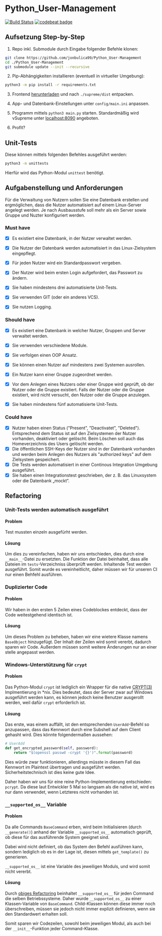 # Python_User-Management
[![Build Status](https://travis-ci.org/jonbulica99/Python_User-Management.svg?branch=master)](https://travis-ci.org/jonbulica99/Python_User-Management)
[![codebeat badge](https://codebeat.co/badges/85bd7a0a-6d0b-4fcb-ac5b-e8ea9e7f6fa0)](https://codebeat.co/projects/github-com-jonbulica99-python_user-management-master)

## Aufsetzung Step-by-Step

1. Repo inkl. Submodule durch Eingabe folgender Befehle klonen:
```bash
git clone https://github.com/jonbulica99/Python_User-Management
cd ./Python_User-Management
git submodule update --init --recursive
```

2. Pip-Abhängigkeiten installieren (eventuell in virtueller Umgebung):
```bash
python3 -m pip install -r requirements.txt
```

3. Frontend [herunterladen](https://github.com/jonbulica99/Python_User-Management/releases) und nach `./supreme/dist` entpacken.

4. App- und Datenbank-Einstellungen unter `config/main.ini` anpassen.

5. Programm mittels `python3 main.py` starten. Standardmäßig wird vSupreme unter [localhost:8090](http://localhost:8090) angeboten.

6. Profit?


## Unit-Tests
Diese können mittels folgenden Befehles ausgeführt werden:
```bash
python3 -m unittests
```
Hierfür wird das Python-Modul `unittest` benötigt.

## Aufgabenstellung und Anforderungen

Für die Verwaltung von Nutzern sollen Sie eine Datenbank erstellen und ergmöglichen, dass die Nutzer automatisiert auf einem Linux-Server angelegt werden. Je nach Ausbausstufe soll mehr als ein Server sowie Gruppe und Nuzter konfiguriert werden.


### Must have

- [x] Es existiert eine Datenbank, in der Nutzer verwaltet werden.
- [x] Die Nutzer der Datenbank werden automatisiert in das Linux-Zielsystem eingepflegt. 
- [x] Für jeden Nutzer wird ein Standardpasswort vergeben. 
- [x] Der Nutzer wird beim ersten Login aufgefordert, das Passwort zu ändern.
- [x] Sie haben mindestens drei automatisierte Unit-Tests.  
- [x] Sie verwenden GIT (oder ein anderes VCS).
- [x] Sie nutzen Logging.


### Should have

- [x] Es existiert eine Datenbank in welcher Nutzer, Gruppen und Server verwaltet werden.
- [x] Sie verwenden verschiedene Module.
- [x] Sie verfolgen einen OOP Ansatz.
- [x] Sie können einen Nutzer auf mindestens zwei Systemen ausrollen.
- [x] Ein Nutzer kann einer Gruppe zugeordnet werden. 
- [x] Vor dem Anlegen eines Nutzers oder einer Gruppe wird geprüft, ob der Nutzer oder die Gruppe existiert. Falls der Nutzer oder die Gruppe existiert, wird nicht versucht, den Nutzer oder die Gruppe anzulegen.
- [x] Sie haben mindestens fünf automatisierte Unit-Tests.


### Could have

- [x] Nutzer haben einen Status ("Present", "Deactivatet",  "Deleted"). Entsprechend dem Status ist auf den Zielsystemen der Nutzer vorhanden, deaktiviert oder gelöscht. Beim Löschen soll auch das Homeverzeichnis des Users gelöscht werden.
- [x] Die öffentlichen SSH-Keys der Nutzer sind in der Datenbank vorhanden und werden beim Anlegen des Nutzers als "authorized keys" auf dem Zielsystem gespeichert.
- [x] Die Tests werden automatisiert in einer Continous Integration Umgebung ausgeführt.
- [x] Sie haben einen Integrationstest geschrieben, der z. B. das Linuxsystem oder die Datenbank „mockt“.

## Refactoring

### Unit-Tests werden automatisch ausgeführt

#### Problem

Test mussten einzeln ausgefürht werden.

#### Lösung

Um dies zu vereinfachen, haben wir uns entschieden, dies durch eine `__main__`-Datei zu ersetzten. 
Die Funktion der Datei beinhaltet, dass alle Dateien im `tests`-Verzeichniss überprüft werden.
Inhaltende Test werden ausgeführt.
Somit wurde es vereinheitlicht, daher müssen wir für unseren CI nur einen Behfehl ausführen.

### Duplizierter Code

#### Problem

Wir haben in den ersten 5 Zeilen eines Codeblockes entdeckt, dass der Code weitestgehend identisch ist.

#### Lösung

Um dieses Problem zu beheben, haben wir eine wietere Klasse namens `BaseObject` hinzugefügt.
Der Inhalt der Zeilen wird somit vererbt, dadurch sparen wir Code. Außerdem müssen somit weitere Änderungen nur an einer 
stelle angepasst werden.

### Windows-Unterstützung für `crypt`

#### Problem

Das Python-Modul `crypt` ist lediglich ein Wrapper für die native [CRYPT(3)](http://man7.org/linux/man-pages/man3/crypt.3.html) Implmentierung in *nix.
Dies bedeutet, dass der Server zwar auf Windows ausgeführt werden kann, es können jedoch keine Benutzer ausgerollt werden, weil dafür `crypt` erforderlich ist.

#### Lösung

Das erste, was einem auffällt, ist den entsprechenden `UserAdd`-Befehl so anzupassen, dass das Kennwort durch eine Subshell auf dem Client gehasht wird. Dies könnte folgendermaßen aussehen:

```python
# UserAdd
def get_encrypted_password(self, password):
    return "$(openssl passwd -crypt '{}')".format(password)
```

Dies würde zwar funktionieren, allerdings müsste in diesem Fall das Kennwort im Plaintext übertragen und ausgeführt werden. Sicherheitstechnisch ist dies keine gute Idee.

Daher haben wir uns für eine reine Python-Implementierung entschieden: `pcrypt`. Da diese laut Entwickler 5 Mal so langsam als die native ist, wird es nur dann verwendet, wenn Letzteres nicht vorhanden ist.

### `__supported_os__` Variable

#### Problem

Da alle Commands `BaseCommand` erben, wird beim Initialisieren (durch `__generate()`) anhand der Variable `__supported_os__` automatisch geprüft, ob diese für das ausführende System geeignet sind.

Dabei wird nicht definiert, ob das System den Befehl ausführen kann, sondern lediglich ob es in der Lage ist, diesen mittels `get_template()` zu generieren.

`__supported_os__` ist eine Variable des jeweiligen Moduls, und wird somit nicht vererbt.

#### Lösung

Durch [obiges Refactoring](#windows-unterstützung-für-crypt) beinhaltet `__supported_os__` für jeden Command die selben Betriebssysteme. Daher wurde `__supported_os__` zu einer Klassen-Variable von `BaseCommand`. Child-Klassen können diese immer noch überschreiben, müssen sie jedoch nicht immer explizit definieren, wenn sie den Standardwert erhalten soll.

Somit sparen wir Codezeilen, sowohl beim jeweiligen Modul, als auch bei der `__init__`-Funktion jeder Command-Klasse.
